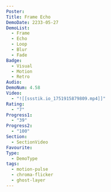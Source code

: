 ```yaml
---
Poster: 
Title: Frame Echo
DemoDate: 2233-05-27
DemoList:
  - Frame
  - Echo
  - Loop
  - Blur
  - Fade
Badge:
  - Visual
  - Motion
  - Retro
Audio: 
DemoNum: 4.58
Video:
  - "![[ssstik.io_1751915879809.mp4]]"
Rating:
  - "7"
Progress1:
  - "39"
Progress2:
  - "100"
Section:
  - SectionVideo
Favourite: 
Type:
  - DemoType
tags:
  - motion-pulse
  - chroma-flicker
  - ghost-layer
---
```

